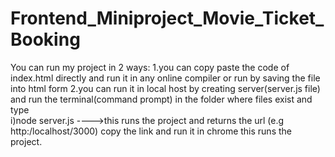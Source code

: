 # Frontend_Miniproject_Movie_Ticket_Booking
You can run my project in 2 ways:
1.you can copy paste the code of index.html directly and run it in any online compiler or run by saving the file into html form
2.you can run it in local host by creating server(server.js file) and run the terminal(command prompt) in the folder where files exist and type  
    i)node server.js ---->this  runs the project and returns the url (e.g http:/localhost/3000) copy the link and run it in chrome 
    this runs the project.
